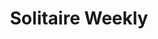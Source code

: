 ---
inv_num: 2012-068
add_credit:
url: 2012-068-solitaire-weekly
title: Solitaire Weekly
year: '2013'
display_year: '2012'
medium: 'Webisode series, Tumblr, Youtube, Facebook, & Twitter accounts. '
dims:
pitch: "​Webisode series (featuring screen cast computer solitaire), and associated
  social media accounts :/"
ps: "​This series ran every week for a year. During that time I didn’t bother to tell
  anyone about it (oops). While this series was running only a handful of people saw
  it, mostly bots. Definitely one of the projects I am most proud of."
live_url: http://www.solitaire-weekly.com
youtube:
related_code:
subheading:
download:
commission:
layout: things-i-made
---